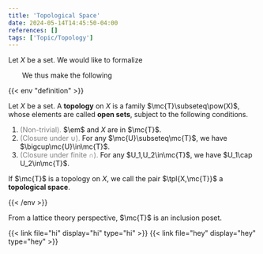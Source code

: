 ```yaml
---
title: 'Topological Space'
date: 2024-05-14T14:45:50-04:00
references: []
tags: ['Topic/Topology']
---
```


Let $X$ be a set. We would like to formalize

&emsp;&emsp;We thus make the following

{{< env "definition" >}}

Let $X$ be a set. A **topology** on $X$ is a family $\mc{T}\subseteq\pow(X)$, whose elements are called **open sets**, subject to the following conditions.
1. <span style="color:gray">(Non-trivial).</span> $\em$ and $X$ are in $\mc{T}$.
2. <span style="color:gray">(Closure under $\cup$).</span> For any $\mc{U}\subseteq\mc{T}$, we have $\bigcup\mc{U}\in\mc{T}$.
3. <span style="color:gray">(Closure under finite $\cap$).</span> For any $U_1,U_2\in\mc{T}$, we have $U_1\cap U_2\in\mc{T}$.

If $\mc{T}$ is a topology on $X$, we call the pair $\tpl{X,\mc{T}}$ a **topological space**.

{{< /env >}}

From a lattice theory perspective, $\mc{T}$ is an inclusion poset.

{{< link file="hi" display="hi" type="hi" >}} {{< link file="hey" display="hey" type="hey" >}}
